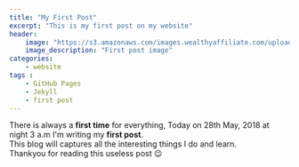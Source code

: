 ```yaml
---
title: "My First Post"
excerpt: "This is my first post on my website"
header:
    image: "https://s3.amazonaws.com/images.wealthyaffiliate.com/uploads/149015/wysiwyg/blogs/f9dff38b5d921c6f756100380ecef4b8_1365545986_cropped.gif"
    image_description: "First post image"
categories:
    - website
tags :
    - GitHub Pages
    - Jekyll
    - first post
---
```

There is always a **first time** for everything,
Today on 28th May, 2018 at night 3 a.m I'm writing my **first post**.  
This blog will captures all the interesting things I do and learn.  
Thankyou for reading this useless post :wink:  
